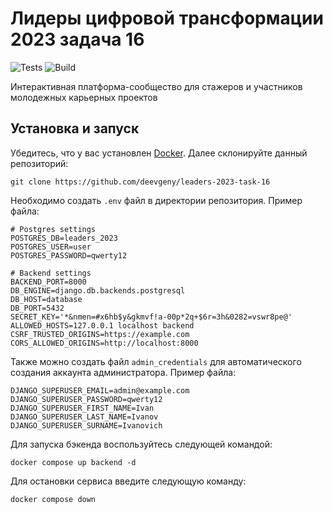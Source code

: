 # Лидеры цифровой трансформации 2023 задача 16

![Tests](https://github.com/deevgeny/leaders-2023-task-16/actions/workflows/tests_workflow.yaml/badge.svg)
![Build](https://github.com/deevgeny/leaders-2023-task-16/actions/workflows/build_workflow.yaml/badge.svg)

Интерактивная платформа-сообщество для стажеров и участников молодежных карьерных проектов

## Установка и запуск
Убедитесь, что у вас установлен [Docker](https://hub.docker.com/).
Далее склонируйте данный репозиторий:
```shell
git clone https://github.com/deevgeny/leaders-2023-task-16
```

Необходимо создать `.env` файл в директории репозитория. Пример файла:
```text
# Postgres settings
POSTGRES_DB=leaders_2023
POSTGRES_USER=user
POSTGRES_PASSWORD=qwerty12

# Backend settings
BACKEND_PORT=8000
DB_ENGINE=django.db.backends.postgresql
DB_HOST=database
DB_PORT=5432
SECRET_KEY='*&nmen=#x6hb$y&gkmvf!a-00p*2q+$6r=3h&0282=vswr8pe@'
ALLOWED_HOSTS=127.0.0.1 localhost backend
CSRF_TRUSTED_ORIGINS=https://example.com
CORS_ALLOWED_ORIGINS=http://localhost:8000
```

Также можно создать файл `admin_credentials` для автоматического создания
аккаунта администратора. Пример файла:
```text
DJANGO_SUPERUSER_EMAIL=admin@example.com
DJANGO_SUPERUSER_PASSWORD=qwerty12
DJANGO_SUPERUSER_FIRST_NAME=Ivan
DJANGO_SUPERUSER_LAST_NAME=Ivanov
DJANGO_SUPERUSER_SURNAME=Ivanovich
```

Для запуска бэкенда воспользуйтесь следующей командой:
```shell
docker compose up backend -d
```

Для остановки сервиса введите следующую команду:
```shell
docker compose down
```
